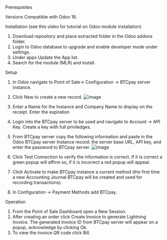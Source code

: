 Prerequisites

Versions
Compatible with Odoo 16.


Installation (see this video for tutorial on Odoo module installation)
1. Download repository and place extracted folder in the Odoo addons folder.
2. Login to Odoo database to upgrade and enable developer mode under settings.
3. Under apps Update the App list.
4. Search for the module (MLR) and install.

Setup

1. In Odoo navigate to Point of Sale-> Configuration -> BTCpay server instance.
2. Click New to create a new record.
   ![image](https://github.com/ERP-FTW/mlr_pos_community/assets/124227412/90591a58-7c0e-43da-931e-252fe154efbf)

4. Enter a Name for the Instance and Company Name to display on the receipt. Enter the expiration 
5. Login into the BTCpay server to be used and navigate to Account -> API Key. Create a key with full priviledges.
6. From BTCpay server copy the following information and paste in the Odoo BTCpay server Instance record: the server base URL, API key, and enter the password to BTCpay server.
   ![image](https://github.com/ERP-FTW/mlr_pos_community/assets/124227412/4ca911a4-94b2-46ff-90e6-fc88e73873d2)
7. Click Test Connection to verify the information is correct. If it is correct a green popup will affirm so, if it is incorrect a red popup will appear.
8. Click Activate to make BTCpay instance a current method (the first time a new Accounting Journal BTCpay will be created and used for recording transactions).
9. In Configuration -> Payment Methods add BTCpay.

Operation
1. From the Point of Sale Dashboard open a New Session.
2. After creating an order click Create Invoice to generate Lightning Invoice. The generated invoice ID from BTCpay server will appear on a popup, acknowledge by clicking Ok.
3. To view the invoice QR code click Bill.


